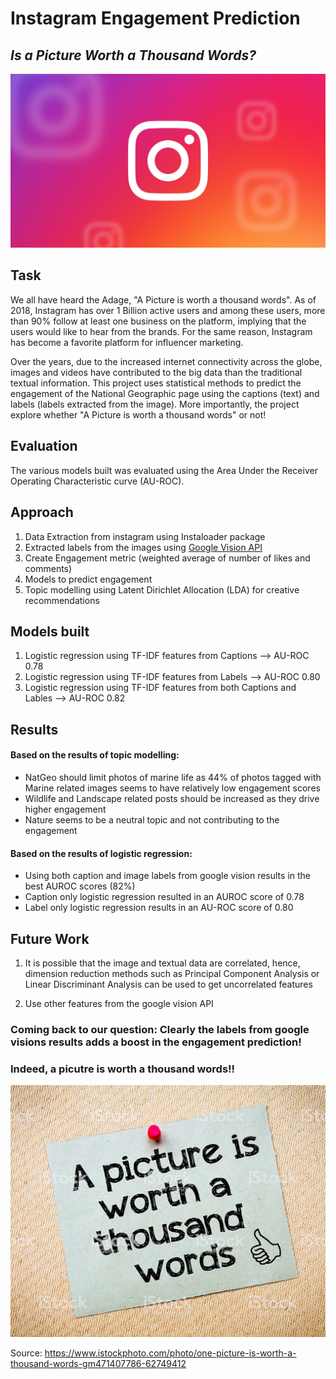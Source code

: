 # Instagram Engagement Prediction

## *Is a Picture Worth a Thousand Words?*

![Image description](instagram_logo.jpg) <br />



## Task 

We all have heard the Adage, "A Picture is worth a thousand words". As of 2018, Instagram has over 1 Billion active users and among these users, more than 90% follow at least one business on the platform, implying that the users would like to hear from the brands. For the same reason, Instagram has become a favorite platform for influencer marketing. 

Over the years, due to the increased internet connectivity across the globe, images and videos have contributed to the big data than the traditional textual information. This project uses statistical methods to predict the engagement of the National Geographic page using the captions (text) and labels (labels extracted from the image). More importantly, the project explore whether "A Picture is worth a thousand words" or not! 

## Evaluation 

The various models built was evaluated using the Area Under the Receiver Operating Characteristic curve (AU-ROC). 

## Approach

1) Data Extraction from instagram using Instaloader package
2) Extracted labels from the images using [Google Vision API](https://cloud.google.com/vision/)
3) Create Engagement metric (weighted average of number of likes and comments) 
4) Models to predict engagement 
5) Topic modelling using Latent Dirichlet Allocation (LDA) for creative recommendations

## Models built
1) Logistic regression using TF-IDF features from Captions --> AU-ROC 0.78 
2) Logistic regression using TF-IDF features from Labels --> AU-ROC 0.80
3) Logistic regression using TF-IDF features from both Captions and Lables --> AU-ROC 0.82

## Results 

####  Based on the results of topic modelling:

- NatGeo should limit photos of marine life as 44% of photos tagged with Marine related images seems to have relatively low engagement scores
- Wildlife and Landscape related posts should be increased as they drive higher engagement
- Nature seems to be a neutral topic and not contributing to the engagement

#### Based on the results of logistic regression:

- Using both caption and image labels from google vision results in the best AUROC scores (82%)
- Caption only logistic regression resulted in an AUROC score of 0.78
- Label only logistic regression results in an AU-ROC score of 0.80




## Future Work

1) It is possible that the image and textual data are correlated, hence, dimension reduction methods such as Principal Component Analysis or Linear Discriminant Analysis can be used to get uncorrelated features 

2) Use other features from the google vision API 

### Coming back to our question: Clearly the labels from google visions results adds a boost in the engagement prediction! 
### Indeed, a picutre is worth a thousand words!!

![Image description](picture_thousand.jpg) <br />

Source: https://www.istockphoto.com/photo/one-picture-is-worth-a-thousand-words-gm471407786-62749412
